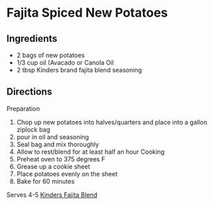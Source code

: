 # Fajita Spiced New Potatoes

## Ingredients
* 2 bags of new potatoes
* 1/3 cup oil (Avacado or Canola Oil
* 2 tbsp Kinders brand fajita blend seasoning

## Directions
Preparation
1. Chop up new potatoes into halves/quarters and place into a gallon ziplock bag
2. pour in oil and seasoning
3. Seal bag and mix thoroughly
4. Allow to rest/blend for at least half an hour
Cooking
1. Preheat oven to 375 degrees F
2. Grease up a cookie sheet
3. Place potatoes evenly on the sheet
4. Bake for 60 minutes

Serves 4-5
[Kinders Fajita Blend](https://github.com/mahldcat/recipes/assets/1320535/afd752b4-6d5e-4407-bd89-b026085d6451)
